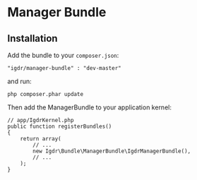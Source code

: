 Manager Bundle
========================
Installation
------------

Add the bundle to your `composer.json`:

    "igdr/manager-bundle" : "dev-master"

and run:

    php composer.phar update

Then add the ManagerBundle to your application kernel:

    // app/IgdrKernel.php
    public function registerBundles()
    {
        return array(
            // ...
            new Igdr\Bundle\ManagerBundle\IgdrManagerBundle(),
            // ...
        );
    }
